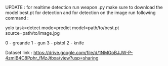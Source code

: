 UPDATE : 
for realtime detection run weapon .py  make sure to download the model best.pt for detection and for detection on the image run following command : 



yolo task=detect mode=predict model=path/to/best.pt source=path/to/image.jpg

0 - greande
1 - gun 
3  - pistol
2 - knife


Dataset link : https://drive.google.com/file/d/1NMGoBJJW-P-4zmlB4C8Pphr_fMzJtbxa/view?usp=sharing
